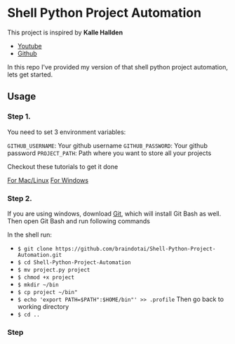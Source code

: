 # __Shell Python Project Automation__

This project is inspired by __Kalle Hallden__

- [Youtube]("https://www.youtube.com/watch?v=7Y8Ppin12r4")
- [Github]("https://github.com/KalleHallden"/ProjectInitializationAutomation)

In this repo I've provided my version of that shell python project automation, lets get started.

## Usage

### Step 1.
You need to set 3 environment variables:

`GITHUB_USERNAME`: Your github username
`GITHUB_PASSWORD`: Your github password
`PROJECT_PATH`: Path where you want to store all your projects

Checkout these tutorials to get it done

[For Mac/Linux]("https://www.youtube.com/watch?v=5iWhQWVXosU")
[For Windows]("https://www.youtube.com/watch?v=IolxqkL7cD8")

### Step 2.

If you are using windows, download [Git]("https://git-scm.com/download/win"), which will install Git Bash as well. Then open Git Bash and run following commands

In the shell run:
- `$ git clone https://github.com/braindotai/Shell-Python-Project-Automation.git`
- `$ cd Shell-Python-Project-Automation`
- `$ mv project.py project`
- `$ chmod +x project`
- `$ mkdir ~/bin`
- `$ cp project ~/bin"`
- `$ echo 'export PATH=$PATH":$HOME/bin"' >> .profile`
Then go back to working directory
- `$ cd ..`

### Step
